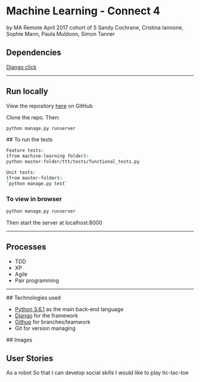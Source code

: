 # Machine Learning - Connect 4
by MA Remote April 2017 cohort of 5
Sandy Cochrane, Cristina Iannone, Sophie Mann, Paula Muldoon, Simon Tanner

## Dependencies
[Django click](https://pypi.python.org/pypi/django-click)

---

## Run locally
View the repository [here](https://github.com/pmuldoon86/machine-learning) on GitHub

Clone the repo. Then:

```bash
python manage.py runserver

```
## To run the tests
```bash
Feature tests:
(from machine-learning folder):
python master-folder/ttt/tests/functional_tests.py

Unit tests:
(from master-folder):
`python manage.py test`
```

### To view in browser
```bash
python manage.py runserver
```
Then start the server at localhost:8000

---
## Processes
* TDD
* XP
* Agile
* Pair programming

---
## Technologies used

* [Python 3.6.1](https://www.python.org/) as the main back-end language
* [Django](https://www.djangoproject.com/) for the framework
* [Githup](https://github.com/pmuldoon86/machine-learning/) for branches/teamwork
* Git for version managing

## Images

## User Stories
As a robot
So that I can develop social skills
I would like to play tic-tac-toe
